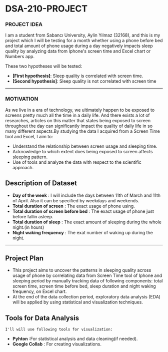 # DSA-210-PROJECT
### PROJECT IDEA
I am a student from Sabancı University, Aylin Yılmaz (32168), and this is my project which I will be testing for a month whether using a phone before bed and total amount of phone usage during a day negatively impacts sleep quality by analyzing data from Iphone's screen time  and Excel chart or Numbers app.

These two hypotheses will be tested:
- **[First hypothesis]**: Sleep quality is correlated with screen time.
- **[Second hypothesis]**: Sleep quality is not correlated with screen time

---

### MOTIVATION
As we live in a era of technology, we ultimately happen to be exposed to screens pretty much all the time in a daily life. And there exists a lot of researches, articles on this matter that states being exposed to screen throughout the day can significantly impact the quality of daily life in so many different aspects.By studying the data I acquired from a Screen Time tool and Excel, I aim to:
- Understand the relationship between screen usage and sleeping time.
- Acknowledge to which extent does being exposed to screen affects sleeping pattern.
- Use of tools and analyze the data with respect to the scientific approach. 

## **Description of Dataset**
- **Day of the week** : I will include the days between 11th of March and 11th of April. Also it can be specified by weekdays and weekends.
- **Total duration of screen** : The exact usage of phone using.
- **Total duration of screen before bed** : The exact usage of phone just before fallin asleep.
- **Total duration of sleep** : The exact amount of sleeping during the whole night.(in hours)
- **Night waking frequency** : The exat number of waking up during the night.

---

## **Project Plan**
- This project aims to uncover the patterns in sleeping quality across usage of phone by correlating data from Screen Time tool of Iphone and sleeping period by manually tracking data of following components: total screen time, screen time before bed, sleep duration and night waking frequency, on Excel chart.
- At the end of the data collection period, exploratory data analysis (EDA) will be applied by using statistical and visualization techniques.

## **Tools for Data Analysis**
    I'll will use following tools for visualization:
- **Pyhton** :For statistical analysis and data cleaning(if needed).
- **Google Collab** : For creating visualizations.


